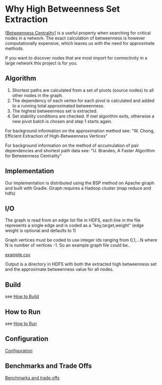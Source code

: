 Why High Betweenness Set Extraction
==========================================================

[[Betweenness Centrality](http://en.wikipedia.org/wiki/Betweenness_centrality)] is a useful property when searching for critical nodes in a network.  The exact calculation of betweenness is however computationally expensive, which leaves us with the need for approximate methods.

If you want to discover nodes that are most import for connectivity in a large network this project is for you.


Algorithm
-----------

1. Shortest paths are calculated from a set of pivots (source nodes) to all other nodes in the graph.
2. The dependency of each vertex for each pivot is calculated and added to a running total approximated betweenness.
3. The highest betweenness set is extracted.
4. Set stability conditions are checked.  If met algorithm exits, otherwise a new pivot batch is chosen and step 1 starts again.


For background information on the approximation method see:
 "W. Chong, Efficient Extraction of High-Betweenness Vertices"
 
 For background information on the method of accumulation of pair dependencies and shortest path data see:
  "U. Brandes, A Faster Algorithm for Betweenness Centrality"


Implementation
---------------------

Our implementation is distributed using the BSP method on Apache giraph and built with Gradle.  Giraph requires a Hadoop cluster (map reduce and hdfs)



I/O
----

The graph is read from an edge list file in HDFS, each line in the file represents a single edge and is coded as a "key,target,weight"  (edge weight is optional and defaults to 1)

Graph vertices must be coded to use integer ids ranging from 0,1,...N where N is number of vertices -1.  So an example graph file could be..

[example.csv](https://github.com/Sotera/high-betweenness-set-extraction/blob/master/example/example.csv)


Output is a directory in HDFS with both the extracted high betweenness set and the approximate betweenness value for all nodes.



Build
-----

see [How to Build](https://github.com/Sotera/high-betweenness-set-extraction/wiki/How-to-Build)


How to Run
----------
see [How to Run](https://github.com/Sotera/high-betweenness-set-extraction/wiki/How-to-Run)


Configuration
-------------

[Configuration](https://github.com/Sotera/high-betweenness-set-extraction/wiki/Configuration-Options)


Benchmarks and Trade Offs
-------------------------

[Benchmarks and trade offs](https://github.com/Sotera/high-betweenness-set-extraction/wiki/Benchmarks-and-trade-offs)

